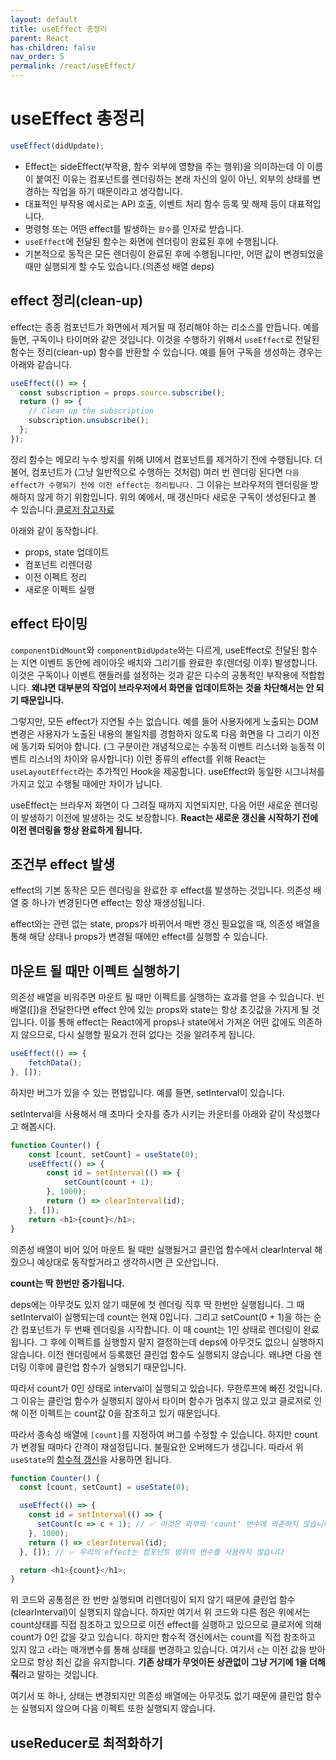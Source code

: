```yaml
---
layout: default
title: useEffect 총정리
parent: React
has-children: false
nav_order: 5
permalink: /react/useEffect/
---
```


# useEffect 총정리

``` js 
useEffect(didUpdate);
```
- Effect는 sideEffect(부작용, 함수 외부에 영향을 주는 행위)을 의미하는데 이 이름이 붙여진 이유는 컴포넌트를 렌더링하는 본래 자신의 일이 아닌, 외부의 상태를 변경하는 작업을 하기 때문이라고 생각합니다.
- 대표적인 부작용 예시로는 API 호출, 이벤트 처리 함수 등록 및 해제 등이 대표적입니다.
- 명령형 또는 어떤 effect를 발생하는 `함수`를 인자로 받습니다.
- `useEffect`에 전달된 함수는 화면에 렌더링이 완료된 후에 수행됩니다.
- 기본적으로 동작은 모든 렌더링이 완료된 후에 수행됩니다만, 어떤 값이 변경되었을 때만 실행되게 할 수도 있습니다.(의존성 배열 deps)

## effect 정리(clean-up)
effect는 종종 컴포넌트가 화면에서 제거될 때 정리해야 하는 리소스를 만듭니다. 예를 들면, 구독이나 타이머와 같은 것입니다. 이것을 수행하기 위해서 `useEffect`로 전달된 함수는 정리(clean-up) 함수를 반환할 수 있습니다. 예를 들어 구독을 생성하는 경우는 아래와 같습니다.
``` js 
useEffect(() => {
  const subscription = props.source.subscribe();
  return () => {
    // Clean up the subscription
    subscription.unsubscribe();
  };
});
```

정리 함수는 메모리 누수 방지를 위해 UI에서 컴포넌트를 제거하기 전에 수행됩니다.
더불어, 컴포넌트가 (그냥 일반적으로 수행하는 것처럼) 여러 번 렌더링 된다면 `다음 effect가 수행되기 전에 이전 effect는 정리됩니다.` 그 이유는 브라우저의 렌더링을 방해하지 않게 하기 위함입니다. 위의 예에서, 매 갱신마다 새로운 구독이 생성된다고 볼 수 있습니다.[클로저 참고자료](https://simsimjae.tistory.com/400)

아래와 같이 동작합니다.
- props, state 업데이트
- 컴포넌트 리렌더링
- 이전 이펙트 정리
- 새로운 이펙트 실행

## effect 타이밍
`componentDidMount`와 `componentDidUpdate`와는 다르게, useEffect로 전달된 함수는 지연 이벤트 동안에 레이아웃 배치와 그리기를 완료한 후(렌더링 이후) 발생합니다. 이것은 구독이나 이벤트 핸들러를 설정하는 것과 같은 다수의 공통적인 부작용에 적합합니다. **왜냐면 대부분의 작업이 브라우저에서 화면을 업데이트하는 것을 차단해서는 안 되기 때문입니다.**

그렇지만, 모든 effect가 지연될 수는 없습니다. 예를 들어 사용자에게 노출되는 DOM 변경은 사용자가 노출된 내용의 불일치를 경험하지 않도록 다음 화면을 다 그리기 이전에 동기화 되어야 합니다. (그 구분이란 개념적으로는 수동적 이벤트 리스너와 능동적 이벤트 리스너의 차이와 유사합니다) 이런 종류의 effect를 위해 React는 `useLayoutEffect`라는 추가적인 Hook을 제공합니다. useEffect와 동일한 시그니처를 가지고 있고 수행될 때에만 차이가 납니다.

useEffect는 브라우저 화면이 다 그려질 때까지 지연되지만, 다음 어떤 새로운 렌더링이 발생하기 이전에 발생하는 것도 보장합니다. **React는 새로운 갱신을 시작하기 전에 이전 렌더링을 항상 완료하게 됩니다.**

## 조건부 effect 발생
effect의 기본 동작은 모든 렌더링을 완료한 후 effect를 발생하는 것입니다. 의존성 배열 중 하나가 변경된다면 effect는 항상 재생성됩니다.

effect와는 관련 없는 state, props가 바뀌어서 매번 갱신 필요없을 때, 의존성 배열을 통해 해당 상태나 props가 변경될 때에만 effect를 실행할 수 있습니다.

## 마운트 될 때만 이펙트 실행하기
의존성 배열을 비워주면 마운트 될 때만 이펙트를 실행하는 효과를 얻을 수 있습니다. 빈 배열([])을 전달한다면 effect 안에 있는 props와 state는 항상 초깃값을 가지게 될 것입니다. 이를 통해 effect는 React에게 props나 state에서 가져온 어떤 값에도 의존하지 않으므로, 다시 실행할 필요가 전혀 없다는 것을 알려주게 됩니다.

``` js 
useEffect(() => { 
    fetchData(); 
}, []);
```

하지만 버그가 있을 수 있는 편법입니다. 예를 들면, setInterval이 있습니다.

setInterval을 사용해서 매 초마다 숫자를 증가 시키는 카운터를 아래와 같이 작성했다고 해봅시다.

``` js 
function Counter() { 
    const [count, setCount] = useState(0); 
    useEffect(() => { 
        const id = setInterval(() => { 
            setCount(count + 1); 
        }, 1000); 
        return () => clearInterval(id); 
    }, []); 
    return <h1>{count}</h1>; 
}
```

의존성 배열이 비어 있어 마운트 될 때만 실행될거고 클린업 함수에서 clearInterval 해줬으니 예상대로 동작할거라고 생각하시면 큰 오산입니다.

**count는 딱 한번만 증가됩니다.**

deps에는 아무것도 있지 않기 때문에 첫 렌더링 직후 딱 한번만 실행됩니다. 그 때 setInterval이 실행되는데 count는 현재 0입니다. 그리고 setCount(0 + 1)을 하는 순간 컴포넌트가 두 번째 렌더링을 시작합니다. 이 때 count는 1인 상태로 렌더링이 완료됩니다. 그 후에 이펙트를 실행할지 말지 결정하는데 deps에 아무것도 없으니 실행하지 않습니다. 이전 렌더링에서 등록했던 클린업 함수도 실행되지 않습니다. 왜냐면 다음 렌더링 이후에 클린업 함수가 실행되기 때문입니다.

따라서 count가 0인 상태로 interval이 실행되고 있습니다. 무한루프에 빠진 것입니다. 그 이유는 클린업 함수가 실행되지 않아서 타이머 함수가 멈추지 않고 있고 클로저로 인해 이전 이펙트는 count값 0을 참조하고 있기 때문입니다.

따라서 종속성 배열에 `[count]`를 지정하여 버그를 수정할 수 있습니다. 하지만 count가 변경될 때마다 간격이 재설정딥니다. 불필요한 오버헤드가 생깁니다. 따라서 위 `useState`의 [함수적 갱신]()을 사용하면 됩니다.
``` js
function Counter() {
  const [count, setCount] = useState(0);

  useEffect(() => {
    const id = setInterval(() => {
      setCount(c => c + 1); // ✅ 이것은 외부의 'count' 변수에 의존하지 않습니다
    }, 1000);
    return () => clearInterval(id);
  }, []); // ✅ 우리의 effect는 컴포넌트 범위의 변수를 사용하지 않습니다

  return <h1>{count}</h1>;
}
```

위 코드와 공통점은 한 번만 실행되며 리렌더링이 되지 않기 때문에 클린업 함수(clearInterval)이 실행되지 않습니다.
하지만 여기서 위 코드와 다른 점은 위에서는 count상태를 직접 참조하고 있으므로 이전 effect를 실행하고 있으므로 클로저에 의해 count가 0인 값을 갖고 있습니다. 하지만 함수적 갱신에서는 count를 직접 참조하고 있지 않고 `c`라는 매개변수를 통해 상태를 변경하고 있습니다. 여기서 `c`는 이전 값을 받아오므로 항상 최신 값을 유지합니다. **기존 상태가 무엇이든 상관없이 그냥 거기에 1을 더해줘**라고 말하는 것입니다.

여기서 또 하나, 상태는 변경되지만 의존성 배열에는 아무것도 없기 때문에 클린업 함수는 실행되지 않으며 다음 이펙트 또한 실행되지 않습니다.

## useReducer로 최적화하기